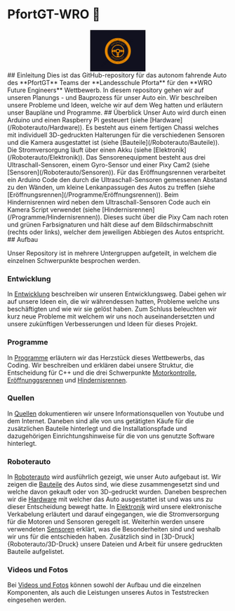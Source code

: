 # PfortGT-WRO 🤖
<div style="text-align:center">
<img src="Videos_und_Fotos/Fotos/Logo.jpg" alt="description of image" width="25%" height="25%" style="display:block; margin:auto">
</div>
## Einleitung
Dies ist das GitHub-repository für das autonom fahrende Auto des **PfortGT** Teams der **Landesschule Pforta** für den **WRO Future Engineers** Wettbewerb.
In diesem repository gehen wir auf unseren Planungs - und Bauprozess für unser Auto ein. Wir beschreiben unsere Probleme und  Ideen, welche wir auf dem Weg hatten und erläutern unser Baupläne und Programme.
## Überblick
Unser Auto wird durch einen Arduino und einen Raspberry Pi gesteuert (siehe [Hardware](/Roboterauto/Hardware)). Es besteht aus einem fertigen Chassi welches mit individuell 3D-gedruckten Halterungen für die verschiedenen Sensoren und die Kamera ausgestattet ist (siehe [Bauteile](/Roboterauto/Bauteile)). Die Stromversorgung läuft über einen Akku (siehe [Elektronik](/Roboterauto/Elektronik)). Das Sensorenequipment besteht aus drei Ultraschall-Sensoren, einem Gyro-Sensor und einer Pixy Cam2 (siehe [Sensoren](/Roboterauto/Sensoren)). Für das Eröffnungsrennen verarbeitet ein Arduino Code den durch die Ultraschall-Sensoren gemessenen Abstand zu den Wänden, um kleine Lenkanpassugen des Autos zu treffen (siehe [Eröffnungsrennen](/Programme/Eröffnungsrennen)). Beim Hindernisrennen wird neben dem Ultraschall-Sensoren Code auch ein Kamera Script verwendet (siehe [Hindernisrennen](/Programme/Hindernisrennen)). Dieses sucht über die Pixy Cam nach roten und grünen Farbsignaturen und hält diese auf dem Bildschirmabschnitt (rechts oder links), welcher dem jeweiligen Abbiegen des Autos entspricht.
## Aufbau

Unser Repository ist in mehrere Untergruppen aufgeteilt, in welchem die einzelnen Schwerpunkte besprochen werden.
### Entwicklung
In [Entwicklung](/Entwicklung) beschreiben wir unseren Entwicklungsweg. Dabei gehen wir auf unsere Ideen ein, die wir währendessen hatten, Probleme welche uns beschäftigten und wie wir sie gelöst haben. Zum Schluss beleuchten wir kurz neue Probleme mit welchem wir uns noch auseinandersetzten und unsere zukünftigen Verbesserungen und Ideen für dieses Projekt.
### Programme
In [Programme](/Programme) erläutern wir das Herzstück dieses Wettbewerbs, das Coding. Wir beschreiben und erklären dabei unsere Struktur, die Entscheidung für C++ und die drei Schwerpunkte [Motorkontrolle](Programme/Motorkontrolle), [Eröffnunggsrennen](Programme/Eröffnungsrennen) und [Hindernisrennen](Programme/Hindernisrennen).
### Quellen
In [Quellen](/Quellen) dokumentieren wir unsere Informationsquellen von Youtube und dem Internet. Daneben sind alle von uns getätigten Käufe für die zusätzlichen Bauteile hinterlegt und die Installationspfade und dazugehörigen Einrichtungshinweise für die von uns genutzte Software hinterlegt.
### Roboterauto
In [Roboterauto](/Roboterauto/) wird ausführlich gezeigt, wie unser Auto aufgebaut ist. Wir zeigen die [Bauteile](/Roboterauto/Bauteile) des Autos sind, wie diese zusammengesetzt sind und welche davon gekauft oder von 3D-gedruckt wurden. Daneben besprechen wir die [Hardware](/Roboterauto/Hardware) mit welcher das Auto ausgestattet ist und was uns zu dieser Entscheidung bewegt hatte. In [Elektronik](/Roboterauto/Elektronik) wird unsere elektronische Verkabelung erläutert und darauf eingegangen, wie die Stromversorgung für die Motoren und Sensoren geregelt ist. Weiterhin werden unsere verwendeten [Sensoren](/Roboterauto/Sensoren) 
erklärt, was die Besonderheiten sind und weshalb wir uns für die entschieden haben. Zusätzlich sind in [3D-Druck]{Roboterauto/3D-Druck} unsere Dateien und Arbeit für unsere gedruckten Bauteile aufgelistet.
### Videos und Fotos
Bei [Videos und Fotos](/Videos_und_Fotos) können sowohl der Aufbau und die einzelnen Komponenten, als auch die Leistungen unseres Autos in Teststrecken eingesehen werden. 


